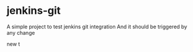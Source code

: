 # jenkins-git
A simple project to test jenkins git integration
And it should be triggered by any change

new t
